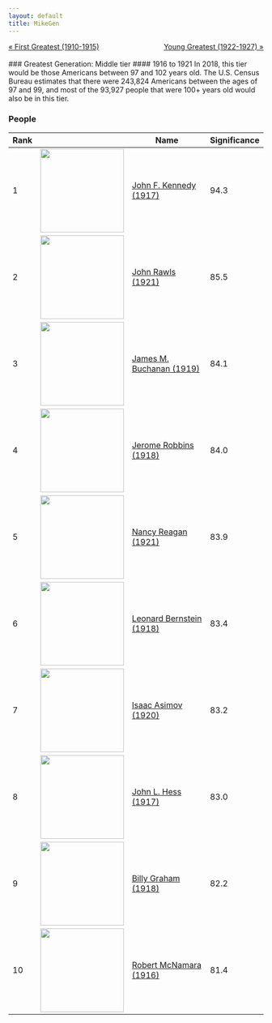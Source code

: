 ```yaml
---
layout: default
title: MikeGen
---
```

<div style="overflow: hidden"><a href="/mike-gen/generations/greatest-first.html" class="previous" style="float: left !important">&laquo; First Greatest (1910-1915)</a><a href="/mike-gen/generations/greatest-young.html" class="next" style="float: right !important">Young Greatest (1922-1927) &raquo;</a></div>
<br>
### Greatest Generation: Middle tier
#### 1916 to 1921
In 2018, this tier would be those Americans between 97 and 102 years old. The U.S. Census Bureau estimates that there were 243,824 Americans between the ages of 97 and 99, and most of the 93,927 people that were 100+ years old would also be in this tier. 

### People

Rank |     | Name                               | Significance 
---- | --- | ---------------------------------- | -------- 
1    | <img src="https://upload.wikimedia.org/wikipedia/commons/c/c3/John_F._Kennedy%2C_White_House_color_photo_portrait.jpg" width="165" /> | [John F. Kennedy (1917)](https://en.wikipedia.org/wiki/John_F._Kennedy) | 94.3
2    | <img src="https://upload.wikimedia.org/wikipedia/en/3/3d/John_Rawls.jpg" width="165" /> | [John Rawls (1921)](https://en.wikipedia.org/wiki/John_Rawls) | 85.5
3    | <img src="https://upload.wikimedia.org/wikipedia/commons/1/11/James_Buchanan_by_Atlas_network.jpg" width="165" /> | [James M. Buchanan (1919)](https://en.wikipedia.org/wiki/James_M._Buchanan) | 84.1
4    | <img src="https://upload.wikimedia.org/wikipedia/commons/e/e4/Jerome_Robbins_ca._1968_cropped.jpg" width="165" /> | [Jerome Robbins (1918)](https://en.wikipedia.org/wiki/Jerome_Robbins) | 84.0
5    | <img src="https://upload.wikimedia.org/wikipedia/commons/1/18/Nancy_Reagan.jpg" width="165" /> | [Nancy Reagan (1921)](https://en.wikipedia.org/wiki/Nancy_Reagan) | 83.9
6    | <img src="https://upload.wikimedia.org/wikipedia/commons/6/6a/Leonard_Bernstein_by_Jack_Mitchell.jpg" width="165" /> | [Leonard Bernstein (1918)](https://en.wikipedia.org/wiki/Leonard_Bernstein) | 83.4
7    | <img src="https://upload.wikimedia.org/wikipedia/commons/3/34/Isaac.Asimov01.jpg" width="165" /> | [Isaac Asimov (1920)](https://en.wikipedia.org/wiki/Isaac_Asimov) | 83.2
8    | <img src="https://fair.org/wp-content/uploads/2005/03/hess.jpg" width="165" /> | [John L. Hess (1917)](https://en.wikipedia.org/wiki/John_L._Hess) | 83.0
9    | <img src="https://upload.wikimedia.org/wikipedia/commons/e/e0/Billy_Graham_bw_photo%2C_April_11%2C_1966.jpg" width="165" /> | [Billy Graham (1918)](https://en.wikipedia.org/wiki/Billy_Graham) | 82.2
10   | <img src="https://upload.wikimedia.org/wikipedia/commons/2/2b/Robert_McNamara_official_portrait.jpg" width="165" /> | [Robert McNamara (1916)](https://en.wikipedia.org/wiki/Robert_McNamara) | 81.4
